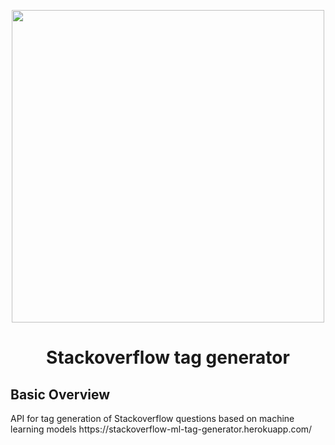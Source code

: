 <p align="center"><img width="500" src="https://github.com/FrancescoFran/Stackoverflow-tag-generator/assets/96301982/42dc71fa-83a9-4bb2-b1f6-c184d14aa409"></p>
<h1 align="center"> Stackoverflow tag generator</h1>
<h2 align="left">Basic Overview</h2>
API for tag generation of Stackoverflow questions based on machine learning models
https://stackoverflow-ml-tag-generator.herokuapp.com/

